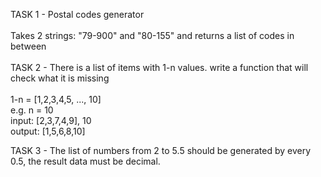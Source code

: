
TASK 1 - Postal codes generator<br><br>
Takes 2 strings: "79-900" and "80-155" and returns a list of codes in between<br><br>
TASK 2 - There is a list of items with 1-n values. write a function that will check what it is missing<br><br>
1-n = [1,2,3,4,5, ..., 10]<br>
e.g. n = 10<br>
input: [2,3,7,4,9], 10<br>
output: [1,5,6,8,10]

TASK 3 - The list of numbers from 2 to 5.5 should be generated by every 0.5, the result data must be decimal.
